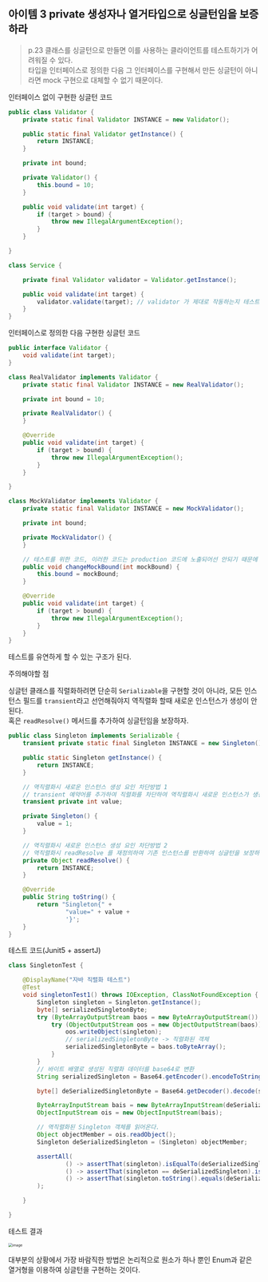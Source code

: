 ## 아이템 3 private 생성자나 열거타입으로 싱글턴임을 보증하라

> p.23 클래스를 싱글턴으로 만들면 이를 사용하는 클라이언트를 테스트하기가 어려워질 수 있다.  
> 타입을 인터페이스로 정의한 다음 그 인터페이스를 구현해서 만든 싱글턴이 아니라면 mock 구현으로 대체할 수 없기 때문이다.

인터페이스 없이 구현한 싱글턴 코드

```java
public class Validator {
    private static final Validator INSTANCE = new Validator();

    public static final Validator getInstance() {
        return INSTANCE;
    }

    private int bound;

    private Validator() {
        this.bound = 10;
    }

    public void validate(int target) {
        if (target > bound) {
            throw new IllegalArgumentException();
        }
    }

}

class Service {

    private final Validator validator = Validator.getInstance();

    public void validate(int target) {
        validator.validate(target); // validator 가 제대로 작동하는지 테스트를 하려는데 bound 값을 바꿔서 테스트하고 싶다면?
    }
}
```

인터페이스로 정의한 다음 구현한 싱글턴 코드

```java
public interface Validator {
    void validate(int target);
}

class RealValidator implements Validator {
    private static final Validator INSTANCE = new RealValidator();

    private int bound = 10;

    private RealValidator() {
    }

    @Override
    public void validate(int target) {
        if (target > bound) {
            throw new IllegalArgumentException();
        }
    }

}

class MockValidator implements Validator {
    private static final Validator INSTANCE = new MockValidator();

    private int bound;

    private MockValidator() {
    }

    // 테스트를 위한 코드, 이러한 코드는 production 코드에 노출되어선 안되기 때문에 mock 클래스에만 존재한다.
    public void changeMockBound(int mockBound) {
        this.bound = mockBound;
    }

    @Override
    public void validate(int target) {
        if (target > bound) {
            throw new IllegalArgumentException();
        }
    }
}
```

테스트를 유연하게 할 수 있는 구조가 된다.

주의해야할 점

싱글턴 클래스를 직렬화하려면 단순히 `Serializable`을 구현할 것이 아니라, 모든 인스턴스 필드를 `transient`라고 선언해줘야지 역직렬화 할때 새로운 인스턴스가 생성이 안된다.  
혹은 `readResolve()` 메서드를 추가하여 싱글턴임을 보장하자.

```java
public class Singleton implements Serializable {
    transient private static final Singleton INSTANCE = new Singleton();

    public static Singleton getInstance() {
        return INSTANCE;
    }

    // 역직렬화시 새로운 인스턴스 생성 요인 차단방법 1
    // transient 예약어를 추가하여 직렬화를 차단하여 역직렬화시 새로운 인스턴스가 생성되지 못하도록 한다.
    transient private int value;

    private Singleton() {
        value = 1;
    }

    // 역직렬화시 새로운 인스턴스 생성 요인 차단방법 2
    // 역직렬화시 readResolve 를 재정의하여 기존 인스턴스를 반환하여 싱글턴을 보장하도록 한다.
    private Object readResolve() {
        return INSTANCE;
    }

    @Override
    public String toString() {
        return "Singleton{" +
                "value=" + value +
                '}';
    }
}
```

테스트 코드(Junit5 + assertJ)

```java
class SingletonTest {

    @DisplayName("자바 직렬화 테스트")
    @Test
    void singletonTest1() throws IOException, ClassNotFoundException {
        Singleton singleton = Singleton.getInstance();
        byte[] serializedSingletonByte;
        try (ByteArrayOutputStream baos = new ByteArrayOutputStream()) {
            try (ObjectOutputStream oos = new ObjectOutputStream(baos)) {
                oos.writeObject(singleton);
                // serializedSingletonByte -> 직렬화된 객체
                serializedSingletonByte = baos.toByteArray();
            }
        }
        // 바이트 배열로 생성된 직렬화 데이터를 base64로 변환
        String serializedSingleton = Base64.getEncoder().encodeToString(serializedSingletonByte);

        byte[] deSerializedSingletonByte = Base64.getDecoder().decode(serializedSingleton);

        ByteArrayInputStream bais = new ByteArrayInputStream(deSerializedSingletonByte);
        ObjectInputStream ois = new ObjectInputStream(bais);

        // 역직렬화된 Singleton 객체를 읽어온다.
        Object objectMember = ois.readObject();
        Singleton deSerializedSingleton = (Singleton) objectMember;

        assertAll(
                () -> assertThat(singleton).isEqualTo(deSerializedSingleton),
                () -> assertThat(singleton == deSerializedSingleton).isTrue(),
                () -> assertThat(singleton.toString().equals(deSerializedSingleton.toString())).isTrue()
        );

    }

}
```

테스트 결과

<img src="https://user-images.githubusercontent.com/13347548/72888287-a39ee900-3d50-11ea-8697-d27d373f1da5.png" alt="image" style="zoom:50%;" />

대부분의 상황에서 가장 바람직한 방법은 논리적으로 원소가 하나 뿐인 Enum과 같은 열거형을 이용하여 싱글턴을 구현하는 것이다.

